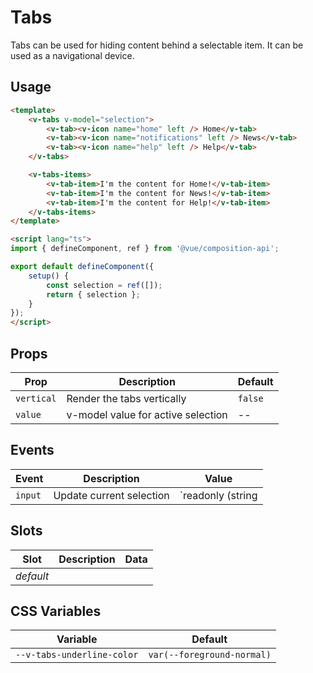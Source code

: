 # Tabs

Tabs can be used for hiding content behind a selectable item. It can be used as a navigational
device.

## Usage

```html
<template>
	<v-tabs v-model="selection">
		<v-tab><v-icon name="home" left /> Home</v-tab>
		<v-tab><v-icon name="notifications" left /> News</v-tab>
		<v-tab><v-icon name="help" left /> Help</v-tab>
	</v-tabs>

	<v-tabs-items>
		<v-tab-item>I'm the content for Home!</v-tab-item>
		<v-tab-item>I'm the content for News!</v-tab-item>
		<v-tab-item>I'm the content for Help!</v-tab-item>
	</v-tabs-items>
</template>

<script lang="ts">
import { defineComponent, ref } from '@vue/composition-api';

export default defineComponent({
	setup() {
		const selection = ref([]);
		return { selection };
	}
});
</script>
```

## Props
| Prop       | Description                        | Default |
|------------|------------------------------------|---------|
| `vertical` | Render the tabs vertically         | `false` |
| `value`    | v-model value for active selection | --      |


## Events
| Event   | Description              | Value                          |
|---------|--------------------------|--------------------------------|
| `input` | Update current selection | `readonly (string | number)[]` |

## Slots
| Slot      | Description | Data |
|-----------|-------------|------|
| _default_ |             |      |

## CSS Variables
| Variable                   | Default                   |
|----------------------------|---------------------------|
| `--v-tabs-underline-color` | `var(--foreground-normal)` |
